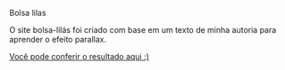 Bolsa lilas

O site bolsa-lilás foi criado com base em um texto de minha autoria para aprender o efeito parallax.

<a href="https://tulliosilva.github.io/bolsa-lilas/" target="_blank">Você pode conferir o resultado aqui :)</a>
